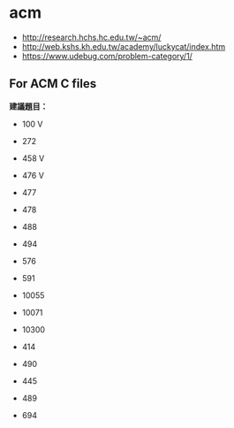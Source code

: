 # acm
- http://research.hchs.hc.edu.tw/~acm/
- http://web.kshs.kh.edu.tw/academy/luckycat/index.htm
- https://www.udebug.com/problem-category/1/

For ACM C files
---
**建議題目：**
- 100 V
- 272
- 458 V
- 476 V
- 477
- 478
- 488
- 494
- 576
- 591

- 10055
- 10071
- 10300
- 414
- 490
- 445
- 489
- 694
